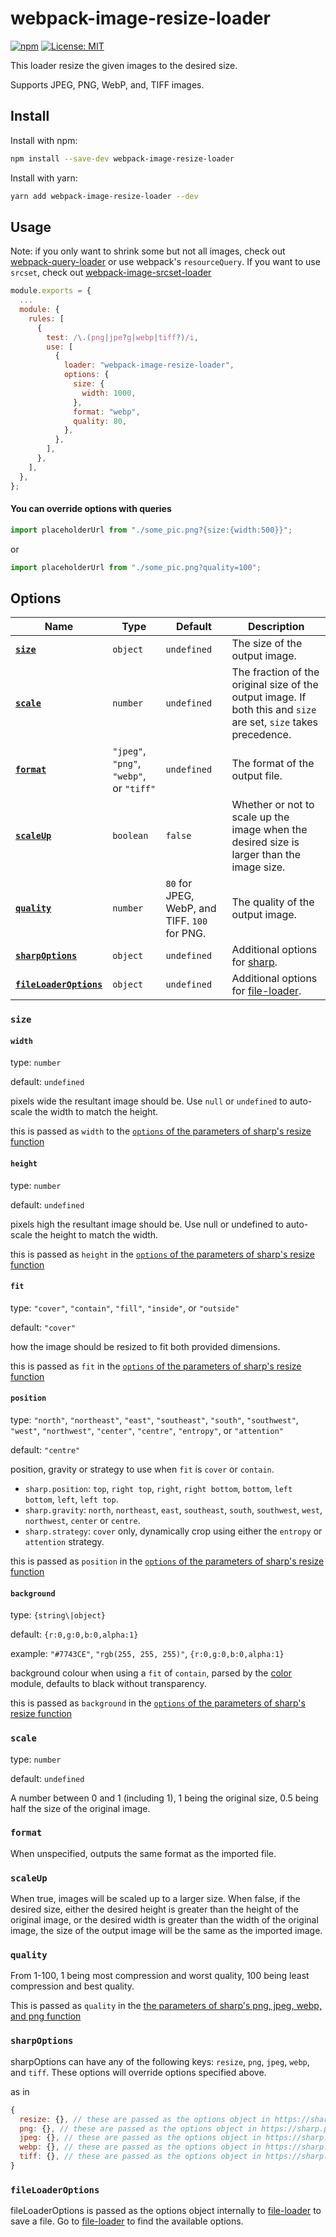 # webpack-image-resize-loader

[![npm](https://img.shields.io/npm/v/webpack-image-resize-loader)](https://www.npmjs.com/package/webpack-image-resize-loader) [![License: MIT](https://img.shields.io/badge/License-MIT-green.svg?style=flat)](https://opensource.org/licenses/MIT)

This loader resize the given images to the desired size.

Supports JPEG, PNG, WebP, and, TIFF images.

## Install

Install with npm:

```bash
npm install --save-dev webpack-image-resize-loader
```

Install with yarn:

```bash
yarn add webpack-image-resize-loader --dev
```

## Usage

Note: if you only want to shrink some but not all images, check out [webpack-query-loader](https://github.com/CoolCyberBrain/webpack-query-loader) or use webpack's `resourceQuery`. If you want to use `srcset`, check out [webpack-image-srcset-loader](https://github.com/CoolCyberBrain/webpack-image-srcset-loader)

```javascript
module.exports = {
  ...
  module: {
    rules: [
      {
        test: /\.(png|jpe?g|webp|tiff?)/i,
        use: [
          {
            loader: "webpack-image-resize-loader",
            options: {
              size: {
                width: 1000,
              },
              format: "webp",
              quality: 80,
            },
          },
        ],
      },
    ],
  },
};

```

#### You can override options with queries

```javascript
import placeholderUrl from "./some_pic.png?{size:{width:500}}";
```

or

```javascript
import placeholderUrl from "./some_pic.png?quality=100";
```

## Options

| Name                                          | Type                                     | Default                                       | Description                                                                                                      |
| --------------------------------------------- | ---------------------------------------- | --------------------------------------------- | ---------------------------------------------------------------------------------------------------------------- |
| **[`size`](#size)**                           | `object`                                 | `undefined`                                   | The size of the output image.                                                                                    |
| **[`scale`](#scale)**                         | `number`                                 | `undefined`                                   | The fraction of the original size of the output image. If both this and `size` are set, `size` takes precedence. |
| **[`format`](#format)**                       | `"jpeg"`, `"png"`, `"webp"`, or `"tiff"` | `undefined`                                   | The format of the output file.                                                                                   |
| **[`scaleUp`](#scaleUp)**                     | `boolean`                                | `false`                                       | Whether or not to scale up the image when the desired size is larger than the image size.                        |
| **[`quality`](#quality)**                     | `number`                                 | `80` for JPEG, WebP, and TIFF. `100` for PNG. | The quality of the output image.                                                                                 |
| **[`sharpOptions`](#sharpOptions)**           | `object`                                 | `undefined`                                   | Additional options for [sharp](https://sharp.pixelplumbing.com).                                                 |
| **[`fileLoaderOptions`](#fileLoaderOptions)** | `object`                                 | `undefined`                                   | Additional options for [file-loader](https://github.com/webpack-contrib/file-loader).                            |

### `size`

#### `width`

type: `number`

default: `undefined`

pixels wide the resultant image should be. Use `null` or `undefined` to auto-scale the width to match the height.

this is passed as `width` to the [`options` of the parameters of sharp's resize function](https://sharp.pixelplumbing.com/api-resize#parameters)

#### `height`

type: `number`

default: `undefined`

pixels high the resultant image should be. Use null or undefined to auto-scale the height to match the width.

this is passed as `height` in the [`options` of the parameters of sharp's resize function](https://sharp.pixelplumbing.com/api-resize#parameters)

#### `fit`

type: `"cover"`, `"contain"`, `"fill"`, `"inside"`, or `"outside"`

default: `"cover"`

how the image should be resized to fit both provided dimensions.

this is passed as `fit` in the [`options` of the parameters of sharp's resize function](https://sharp.pixelplumbing.com/api-resize#parameters)

#### `position`

type: `"north"`, `"northeast"`, `"east"`, `"southeast"`, `"south"`, `"southwest"`, `"west"`, `"northwest"`, `"center"`, `"centre"`, `"entropy"`, or `"attention"`

default: `"centre"`

position, gravity or strategy to use when `fit` is `cover` or `contain`.

- `sharp.position`: `top`, `right top`, `right`, `right bottom`, `bottom`, `left bottom`, `left`, `left top`.
- `sharp.gravity`: `north`, `northeast`, `east`, `southeast`, `south`, `southwest`, `west`, `northwest`, `center` or `centre`.
- `sharp.strategy`: `cover` only, dynamically crop using either the `entropy` or `attention` strategy.

this is passed as `position` in the [`options` of the parameters of sharp's resize function](https://sharp.pixelplumbing.com/api-resize#parameters)

#### `background`

type: `{string\|object}`

default: `{r:0,g:0,b:0,alpha:1}`

example: `"#7743CE"`, `"rgb(255, 255, 255)"`, `{r:0,g:0,b:0,alpha:1}`

background colour when using a `fit` of `contain`, parsed by the [color](https://www.npmjs.com/package/color) module, defaults to black without transparency.

this is passed as `background` in the [`options` of the parameters of sharp's resize function](https://sharp.pixelplumbing.com/api-resize#parameters)

### `scale`

type: `number`

default: `undefined`

A number between 0 and 1 (including 1), 1 being the original size, 0.5 being half the size of the original image.

### `format`

When unspecified, outputs the same format as the imported file.

### `scaleUp`

When true, images will be scaled up to a larger size. When false, if the desired size, either the desired height is greater than the height of the original image, or the desired width is greater than the width of the original image, the size of the output image will be the same as the imported image.

### `quality`

From 1-100, 1 being most compression and worst quality, 100 being least compression and best quality.

This is passed as `quality` in the [the parameters of sharp's png, jpeg, webp, and png function](https://sharp.pixelplumbing.com/api-output)

### `sharpOptions`

sharpOptions can have any of the following keys: `resize`, `png`, `jpeg`, `webp`, and `tiff`. These options will override options specified above.

as in

```javascript
{
  resize: {}, // these are passed as the options object in https://sharp.pixelplumbing.com/api-resize#parameters
  png: {}, // these are passed as the options object in https://sharp.pixelplumbing.com/api-output#png
  jpeg: {}, // these are passed as the options object in https://sharp.pixelplumbing.com/api-output#jpeg
  webp: {}, // these are passed as the options object in https://sharp.pixelplumbing.com/api-output#webp
  tiff: {}, // these are passed as the options object in https://sharp.pixelplumbing.com/api-output#tiff
}
```

### `fileLoaderOptions`

fileLoaderOptions is passed as the options object internally to [file-loader](https://github.com/webpack-contrib/file-loader) to save a file. Go to [file-loader](https://github.com/webpack-contrib/file-loader) to find the available options.
